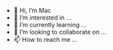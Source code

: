 - 👋 Hi, I’m Mac
- 👀 I’m interested in ...
- 🌱 I’m currently learning ...
- 💞️ I’m looking to collaborate on ...
- 📫 How to reach me ...


